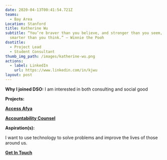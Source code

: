 ```yaml
---
date: 2020-04-13T00:41:54.721Z
teams:
  - Bay Area
Location: Stanford
title: Katherine Wu
subtitle: “You’re braver than you believe, and stronger than you seem, and
  smarter than you think.” – Winnie the Pooh
dsotitle:
  - Project Lead
  - Student Consultant
thumb_img_path: /images/katherine-wu.png
actions:
  - label: LinkedIn
    url: https://www.linkedin.com/in/kjwu
layout: post
---
```

**Why I joined DSO:** I am interested in both consulting and social good

**Projects:**

**[Access Afya](https://www.accessafya.com/)**

**[Accountability Counsel](https://www.accountabilitycounsel.org/)**

**Aspiration(s):**

I want to use technology to solve problems and improve the lives of those around us.

**[Get In Touch](kjwu00@stanford.edu)**